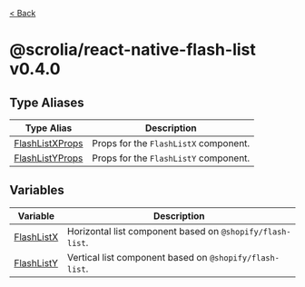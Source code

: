 [< Back](../../README.md)

# @scrolia/react-native-flash-list v0.4.0

## Type Aliases

| Type Alias | Description |
| ------ | ------ |
| [FlashListXProps](type-aliases/FlashListXProps.md) | Props for the `FlashListX` component. |
| [FlashListYProps](type-aliases/FlashListYProps.md) | Props for the `FlashListY` component. |

## Variables

| Variable | Description |
| ------ | ------ |
| [FlashListX](variables/FlashListX.md) | Horizontal list component based on `@shopify/flash-list`. |
| [FlashListY](variables/FlashListY.md) | Vertical list component based on `@shopify/flash-list`. |
